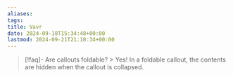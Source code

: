```yaml
---
aliases: 
tags: 
title: Vavr
date: 2024-09-18T15:34:48+00:00
lastmod: 2024-09-21T21:10:34+00:00
---
```

> [!faq]- Are callouts foldable? > Yes! In a foldable callout, the contents are hidden when the callout is collapsed.